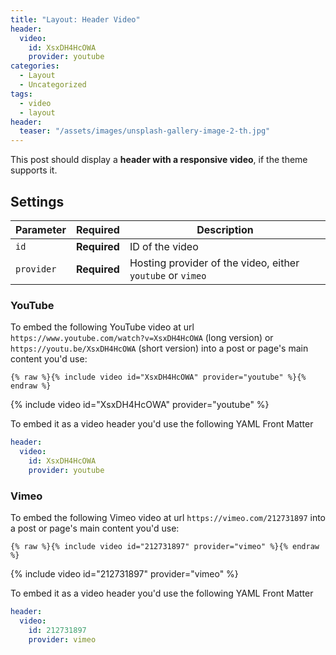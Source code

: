 ```yaml
---
title: "Layout: Header Video"
header:
  video:
    id: XsxDH4HcOWA
    provider: youtube
categories:
  - Layout
  - Uncategorized
tags:
  - video
  - layout
header:
  teaser: "/assets/images/unsplash-gallery-image-2-th.jpg"
---
```


This post should display a **header with a responsive video**, if the theme supports it.

## Settings

| Parameter  | Required     | Description |
|----------  |---------     | ----------- |
| `id`       | **Required** | ID of the video |
| `provider` | **Required** | Hosting provider of the video, either `youtube` or `vimeo` |

### YouTube

To embed the following YouTube video at url `https://www.youtube.com/watch?v=XsxDH4HcOWA` (long version) or `https://youtu.be/XsxDH4HcOWA` (short version) into a post or page's main content you'd use: 

```liquid
{% raw %}{% include video id="XsxDH4HcOWA" provider="youtube" %}{% endraw %}
```

{% include video id="XsxDH4HcOWA" provider="youtube" %}

To embed it as a video header you'd use the following YAML Front Matter

```yaml
header:
  video:
    id: XsxDH4HcOWA
    provider: youtube
```

### Vimeo

To embed the following Vimeo video at url `https://vimeo.com/212731897` into a post or page's main content you'd use: 

```liquid
{% raw %}{% include video id="212731897" provider="vimeo" %}{% endraw %}
```

{% include video id="212731897" provider="vimeo" %}

To embed it as a video header you'd use the following YAML Front Matter

```yaml
header:
  video:
    id: 212731897
    provider: vimeo
```